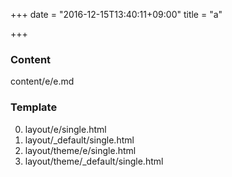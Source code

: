 +++
date = "2016-12-15T13:40:11+09:00"
title = "a"

+++

### Content

content/e/e.md

### Template

0. layout/e/single.html
0. layout/_default/single.html
0. layout/theme/e/single.html
0. layout/theme/_default/single.html

